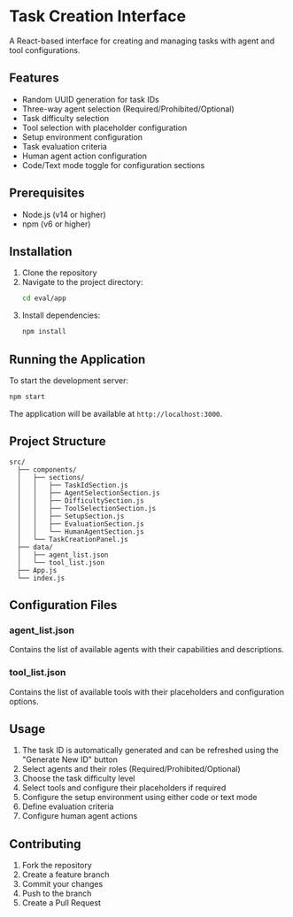 # Task Creation Interface

A React-based interface for creating and managing tasks with agent and tool configurations.

## Features

- Random UUID generation for task IDs
- Three-way agent selection (Required/Prohibited/Optional)
- Task difficulty selection
- Tool selection with placeholder configuration
- Setup environment configuration
- Task evaluation criteria
- Human agent action configuration
- Code/Text mode toggle for configuration sections

## Prerequisites

- Node.js (v14 or higher)
- npm (v6 or higher)

## Installation

1. Clone the repository
2. Navigate to the project directory:
   ```bash
   cd eval/app
   ```
3. Install dependencies:
   ```bash
   npm install
   ```

## Running the Application

To start the development server:

```bash
npm start
```

The application will be available at `http://localhost:3000`.

## Project Structure

```
src/
  ├── components/
  │   ├── sections/
  │   │   ├── TaskIdSection.js
  │   │   ├── AgentSelectionSection.js
  │   │   ├── DifficultySection.js
  │   │   ├── ToolSelectionSection.js
  │   │   ├── SetupSection.js
  │   │   ├── EvaluationSection.js
  │   │   └── HumanAgentSection.js
  │   └── TaskCreationPanel.js
  ├── data/
  │   ├── agent_list.json
  │   └── tool_list.json
  ├── App.js
  └── index.js
```

## Configuration Files

### agent_list.json
Contains the list of available agents with their capabilities and descriptions.

### tool_list.json
Contains the list of available tools with their placeholders and configuration options.

## Usage

1. The task ID is automatically generated and can be refreshed using the "Generate New ID" button
2. Select agents and their roles (Required/Prohibited/Optional)
3. Choose the task difficulty level
4. Select tools and configure their placeholders if required
5. Configure the setup environment using either code or text mode
6. Define evaluation criteria
7. Configure human agent actions

## Contributing

1. Fork the repository
2. Create a feature branch
3. Commit your changes
4. Push to the branch
5. Create a Pull Request 